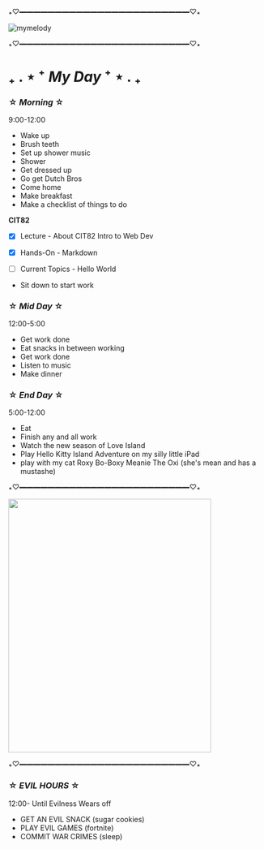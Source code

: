 ꘎♡━━━━━━━━━━━━━━━━━━━━━━━━♡꘎

![mymelody](https://github.com/user-attachments/assets/0b0b10ae-23ae-4298-bbba-ccf90ef49353)

꘎♡━━━━━━━━━━━━━━━━━━━━━━━━♡꘎
# ₊ . ⋆ ⁺ *My Day* ⁺ ⋆ . ₊

### ☆ *Morning* ☆ 

9:00-12:00

- Wake up
- Brush teeth
- Set up shower music
- Shower
- Get dressed up
- Go get Dutch Bros
- Come home
- Make breakfast
- Make a checklist of things to do

**CIT82**
- [x] Lecture - About CIT82 Intro to Web Dev
- [x] Hands-On - Markdown
- [ ] Current Topics - Hello World

  
- Sit down to start work

### ☆ *Mid Day* ☆

12:00-5:00 

- Get work done
- Eat snacks in between working
- Get work done
- Listen to music
- Make dinner

### ☆ *End Day* ☆

5:00-12:00 

- Eat
- Finish any and all work
- Watch the new season of Love Island
- Play Hello Kitty Island Adventure on my silly little iPad
- play with my cat Roxy Bo-Boxy Meanie The Oxi (she's mean and has a mustashe)

꘎♡━━━━━━━━━━━━━━━━━━━━━━━━♡꘎

<img src="https://github.com/user-attachments/assets/3613eeb2-da24-4798-bc76-d9a08e81cc46" width="400" height="500">

꘎♡━━━━━━━━━━━━━━━━━━━━━━━━♡꘎

### ☆ *EVIL HOURS* ☆

12:00- Until Evilness Wears off

- GET AN EVIL SNACK (sugar cookies)
- PLAY EVIL GAMES (fortnite)
- COMMIT WAR CRIMES (sleep)
